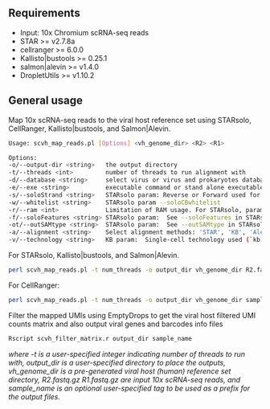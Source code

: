 ## <a name="require"></a>Requirements
* Input: 10x Chromium scRNA-seq reads
* STAR >= v2.7.8a
* cellranger >= 6.0.0
* Kallisto|bustools >= 0.25.1
* salmon|alevin >= v1.4.0
* DropletUtils >= v1.10.2

## <a name="gen_usages"></a>General usage
Map 10x scRNA-seq reads to the viral host reference set using STARsolo, CellRanger, Kallisto|bustools, and Salmon|Alevin.


```sh
Usage: scvh_map_reads.pl [Options] <vh_genome_dir> <R2> <R1>

Options:                                                                                                                
-o/--output-dir	<string>   the output directory                                                                                        
-t/--threads <int>         number of threads to run alignment with                                                                       
-d/--database <string>     select virus or virus and prokaryotes database, can be 'viruSITE' or 'viruSITE.NCBIprokaryotes'      
-e/--exe <string>          executable command or stand alone executable path of the alignment tool
-s/--soloStrand <string>   STARsolo param: Reverse or Forward used for 10x 5' or 3' protocol, respectively                               
-w/--whitelist <string>    STARsolo param --soloCBwhitelist                                                                            
-r/--ram <int>             Limitation of RAM usage. For STARsolo, param: limitGenomeGenerateRAM unit by GB 
-f/--soloFeatures <string> STARsolo param:  See --soloFeatures in STARsolo manual
-ot/--outSAMtype <string>  STARsolo param:  See --outSAMtype in STARsolo manual                                                          
-a/--alignment <string>    Select alignment methods: 'STAR', 'KB', 'Alevin', or 'CellRanger'                                             
-v/--technology <string>   KB param:  Single-cell technology used (`kb --list` to view)                                                  

```

For STARsolo, Kallisto|bustools, and Salmon|Alevin.

```sh
perl scvh_map_reads.pl -t num_threads -o output_dir vh_genome_dir R2.fastq.gz R1.fastq.gz
```

For CellRanger:

```sh
perl scvh_map_reads.pl -t num_threads -o output_dir vh_genome_dir sample fastqs
```

Filter the mapped UMIs using EmptyDrops to get the viral host filtered UMI counts matrix and also output viral genes and barcodes info files
```sh
Rscript scvh_filter_matrix.r output_dir sample_name
```

*where -t is a user-specified integer indicating number of threads to run with, output_dir is a user-specified directory to place the outputs, vh_genome_dir is a pre-generated viral host (human) reference set directory, R2.fastq.gz R1.fastq.gz are input 10x scRNA-seq reads, and sample_name is an optional user-specified tag to be used as a prefix for the output files.*
